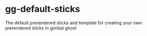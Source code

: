 # gg-default-sticks
The default prerendered sticks and template for creating your own prerendered sticks in gimbal ghost
